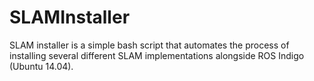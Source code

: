 # SLAMInstaller
SLAM installer is a simple bash script that automates the process of installing several different SLAM implementations alongside ROS Indigo (Ubuntu 14.04).

